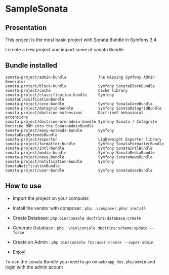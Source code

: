 # SampleSonata

## Presentation

This project is the most basic project with Sonata Bundle in Symfony 3.4 

I create a new project and import some of sonata Bundle 

## Bundle installed

```
sonata-project/admin-bundle              The missing Symfony Admin Generator
sonata-project/block-bundle              Symfony SonataBlockBundle
sonata-project/cache                     Cache library
sonata-project/classification-bundle     Symfony SonataClassificationBundle
sonata-project/core-bundle               Symfony SonataCoreBundle
sonata-project/datagrid-bundle           Symfony SonataDatagridBundle
sonata-project/doctrine-extensions       Doctrine2 behavioral extensions
sonata-project/doctrine-orm-admin-bundle Symfony Sonata / Integrate Doctrine ORM into the SonataAdminBundle
sonata-project/easy-extends-bundle       Symfony SonataEasyExtendsBundle
sonata-project/exporter                  Lightweight Exporter library
sonata-project/formatter-bundle          Symfony SonataFormatterBundle
sonata-project/intl-bundle               Symfony SonataIntlBundle
sonata-project/media-bundle              Symfony SonataMediaBundle
sonata-project/news-bundle               Symfony SonataNewsBundle
sonata-project/notification-bundle       Symfony SonataNotificationBundle
sonata-project/user-bundle               Symfony SonataUserBundle
```

## How to use 

- Import the project on your computer.

- Install the vendor with composer : `php .\composer.phar install`

- Create Database: `php bin/console doctrine:database:create`

- Generate Database : `php .\bin\console doctrine:schema:update --force`

- Create an Admin : `php bin/console fos:user:create --super-admin`

- Enjoy!

To use the sonata Bundle you need to go on `web/app_dev.php/admin` and login with the admin acount

